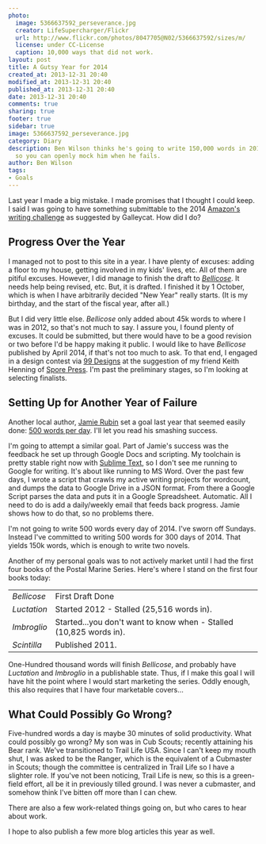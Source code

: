 ```yaml
---
photo:
  image: 5366637592_perseverance.jpg
  creator: LifeSupercharger/Flickr
  url: http://www.flickr.com/photos/8047705@N02/5366637592/sizes/m/
  license: under CC-License
  caption: 10,000 ways that did not work.
layout: post
title: A Gutsy Year for 2014
created_at: 2013-12-31 20:40
modified_at: 2013-12-31 20:40
published_at: 2013-12-31 20:40
date: 2013-12-31 20:40
comments: true
sharing: true
footer: true
sidebar: true
image: 5366637592_perseverance.jpg
category: Diary
description: Ben Wilson thinks he's going to write 150,000 words in 2014. Read more
  so you can openly mock him when he fails.
author: Ben Wilson
tags:
- Goals
---
```


<!--Lead Paragraph-->

Last year I made a big mistake. I made promises that I thought I could keep. I said I was going to have something submittable to the 2014
[Amazon's writing challenge](http://www.mediabistro.com/galleycat/how-to-submit-your-novel-in-the-new-year_b63061) as suggested by Galleycat. How did I do?

<!-- more -->
## Progress Over the Year

I managed not to post to this site in a year. I have plenty of excuses: adding a floor to my house, getting involved in my kids' lives, etc. All of them are pitiful excuses. However, I did manage to finish the draft to _[Bellicose](/postal-marine-series/)_. It needs help being revised, etc. But, it is drafted. I finished it by 1 October, which is when I have arbitrarily decided "New Year" really starts. (It is my birthday, and the start of the fiscal year, after all.)

But I did very little else. _Bellicose_ only added about 45k words to where I was in 2012, so that's not much to say. I assure you, I found plenty of excuses. It could be submitted, but there would have to be a good revision or two before I'd be happy making it public. I would like to have _Bellicose_ published by April 2014, if that's not too much to ask. To that end, I engaged in a design contest via [99 Designs](http://99designs.com) at the suggestion of my friend Keith Henning of [Spore Press](http://sporepress.com). I'm past the preliminary stages, so I'm looking at selecting finalists.

## Setting Up for Another Year of Failure

Another local author, [Jamie Rubin](http://www.jamierubin.net/) set a goal last year that seemed easily done: [500 words per day](http://www.jamierubin.net/2013/12/29/7-lessons-learned-from-300-days-of-writing/). I'll let you read his smashing success.

I'm going to attempt a similar goal. Part of Jamie's success was the feedback he set up through Google Docs and scripting. My toolchain is pretty stable right now with [Sublime Text](#), so I don't see me running to Google for writing. It's about like running to MS Word. Over the past few days, I wrote a script that crawls my active writing projects for wordcount, and dumps the data to Google Drive in a JSON format. From there a Google Script parses the data and puts it in a Google Spreadsheet. Automatic. All I need to do is add a daily/weekly email that feeds back progress. Jamie shows how to do that, so no problems there.

I'm not going to write 500 words every day of 2014. I've sworn off Sundays. Instead I've committed to writing 500 words for 300 days of 2014. That yields 150k words, which is enough to write two novels.

Another of my personal goals was to not actively market until I had the first four books of the Postal Marine Series. Here's where I stand on the first four books today:

<table class='table table-striped'>
  <tr> <td><em>Bellicose</em></td><td>First Draft Done</td> </tr>
  <tr> <td><em>Luctation</em></td><td>Started 2012 - Stalled (25,516 words in).</td> </tr>
  <tr> <td><em>Imbroglio</em></td><td>Started...you don't want to know when - Stalled (10,825 words in).</td> </tr>
  <tr> <td><em>Scintilla</em></td><td>Published 2011.</td> </tr>
</table>

One-Hundred thousand words will finish _Bellicose_, and probably have _Luctation_ and _Imbroglio_ in a publishable state. Thus, if I make this goal I will have hit the point where I would start marketing the series. Oddly enough, this also requires that I have four marketable covers...

## What Could Possibly Go Wrong?

Five-hundred words a day is maybe 30 minutes of solid productivity. What could possibly go wrong? My son was in Cub Scouts; recently attaining his Bear rank. We've transitioned to Trail Life USA. Since I can't keep my mouth shut, I was asked to be the Ranger, which is the equivalent of a Cubmaster in Scouts; though the committee is centralized in Trail Life so I have a slighter role. If you've not been noticing, Trail Life is new, so this is a green-field effort, all be it in previously tilled ground. I was never a cubmaster, and somehow think I've bitten off more than I can chew.

There are also a few work-related things going on, but who cares to hear about work.

I hope to also publish a few more blog articles this year as well.

